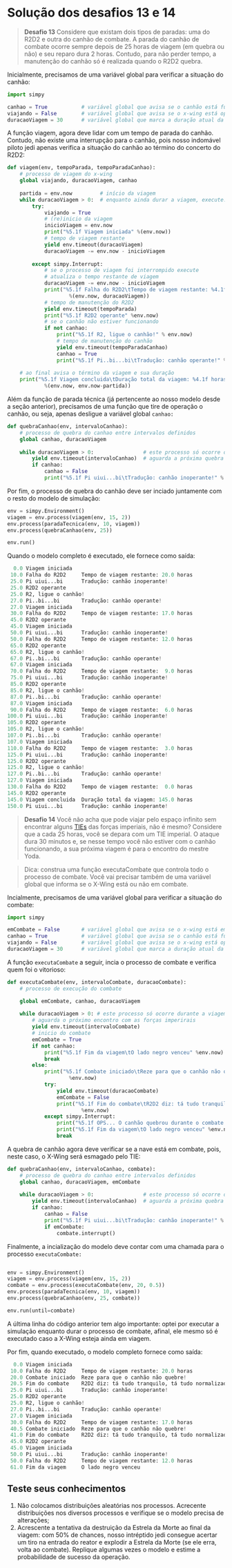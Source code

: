 # Solução dos desafios 13 e 14

> **Desafio 13** Considere que existam dois tipos de paradas: uma do R2D2 e outra do canhão de combate. A parada do canhão de combate ocorre sempre depois de 25 horas de viagem (em quebra ou não) e seu reparo dura 2 horas. Contudo, para não perder tempo, a manutenção do canhão só é realizada quando o R2D2 quebra.

Inicialmente, precisamos de uma variável global para verificar a situação do canhão:
```python 
import simpy

canhao = True           # variável global que avisa se o canhão está funcionando
viajando = False        # variável global que avisa se o x-wing está operando
duracaoViagem = 30      # variável global que marca a duração atual da viagem
```
A função viagem, agora deve lidar com um tempo de parada do canhão. Contudo, não existe uma interrupção para o canhão, pois nosso indomável piloto jedi apenas verifica a situação do canhão ao término do concerto do R2D2:

```python 
def viagem(env, tempoParada, tempoParadaCanhao):
    # processo de viagem do x-wing
    global viajando, duracaoViagem, canhao
    
    partida = env.now         # início da viagem
    while duracaoViagem > 0:  # enquanto ainda durar a viagem, execute:
        try:
            viajando = True
            # (re)inicio da viagem
            inicioViagem = env.now 
            print("%5.1f Viagem iniciada" %(env.now))
            # tempo de viagem restante
            yield env.timeout(duracaoViagem) 
            duracaoViagem -= env.now - inicioViagem
            
        except simpy.Interrupt:
            # se o processo de viagem foi interrompido execute
            # atualiza o tempo restante de viagem
            duracaoViagem -= env.now - inicioViagem 
            print("%5.1f Falha do R2D2\tTempo de viagem restante: %4.1f horas" 
                    %(env.now, duracaoViagem))
            # tempo de manutenção do R2D2
            yield env.timeout(tempoParada)
            print("%5.1f R2D2 operante" %env.now)
            # se o canhão não estiver funcionando
            if not canhao:
                print("%5.1f R2, ligue o canhão!" % env.now)
                # tempo de manutenção do canhão
                yield env.timeout(tempoParadaCanhao)
                canhao = True
                print("%5.1f Pi..bi...bi\tTradução: canhão operante!" % env.now)
    
    # ao final avisa o término da viagem e sua duração
    print("%5.1f Viagem concluida\tDuração total da viagem: %4.1f horas" 
            %(env.now, env.now-partida))
```

Além da função de parada técnica (já pertencente ao nosso modelo desde a seção anterior), precisamos de uma função que tire de operação o canhão, ou seja, apenas desligue a variável global `canhao:`
```python
def quebraCanhao(env, intervaloCanhao):
    # processo de quebra do canhao entre intervalos definidos
    global canhao, duracaoViagem
    
    while duracaoViagem > 0:                # este processo só ocorre durante a viagem
        yield env.timeout(intervaloCanhao)  # aguarda a próxima quebra do canhao
        if canhao:
            canhao = False
            print("%5.1f Pi uiui...bi\tTradução: canhão inoperante!" % (env.now))
```
Por fim, o processo de quebra do canhão deve ser inciado juntamente com o resto do modelo de simulação:
```python
env = simpy.Environment()
viagem = env.process(viagem(env, 15, 2))
env.process(paradaTecnica(env, 10, viagem))
env.process(quebraCanhao(env, 25))

env.run()
```
Quando o modelo completo é executado, ele fornece como saída:
```python
  0.0 Viagem iniciada
 10.0 Falha do R2D2     Tempo de viagem restante: 20.0 horas
 25.0 Pi uiui...bi      Tradução: canhão inoperante!
 25.0 R2D2 operante
 25.0 R2, ligue o canhão!
 27.0 Pi..bi...bi       Tradução: canhão operante!
 27.0 Viagem iniciada
 30.0 Falha do R2D2     Tempo de viagem restante: 17.0 horas
 45.0 R2D2 operante
 45.0 Viagem iniciada
 50.0 Pi uiui...bi      Tradução: canhão inoperante!
 50.0 Falha do R2D2     Tempo de viagem restante: 12.0 horas
 65.0 R2D2 operante
 65.0 R2, ligue o canhão!
 67.0 Pi..bi...bi       Tradução: canhão operante!
 67.0 Viagem iniciada
 70.0 Falha do R2D2     Tempo de viagem restante:  9.0 horas
 75.0 Pi uiui...bi      Tradução: canhão inoperante!
 85.0 R2D2 operante
 85.0 R2, ligue o canhão!
 87.0 Pi..bi...bi       Tradução: canhão operante!
 87.0 Viagem iniciada
 90.0 Falha do R2D2     Tempo de viagem restante:  6.0 horas
100.0 Pi uiui...bi      Tradução: canhão inoperante!
105.0 R2D2 operante
105.0 R2, ligue o canhão!
107.0 Pi..bi...bi       Tradução: canhão operante!
107.0 Viagem iniciada
110.0 Falha do R2D2     Tempo de viagem restante:  3.0 horas
125.0 Pi uiui...bi      Tradução: canhão inoperante!
125.0 R2D2 operante
125.0 R2, ligue o canhão!
127.0 Pi..bi...bi       Tradução: canhão operante!
127.0 Viagem iniciada
130.0 Falha do R2D2     Tempo de viagem restante:  0.0 horas
145.0 R2D2 operante
145.0 Viagem concluida  Duração total da viagem: 145.0 horas
150.0 Pi uiui...bi      Tradução: canhão inoperante!
```

> **Desafio 14** Você não acha que pode viajar pelo espaço infinito sem encontrar alguns [TIEs](https://en.wikipedia.org/wiki/TIE_fighter) das forças imperiais, não é mesmo? Considere que a cada 25 horas, você se depara com um TIE imperial. O ataque dura 30 minutos e, se nesse tempo você não estiver com o canhão funcionando, a sua próxima viagem é para o encontro do mestre Yoda.

> Dica: construa uma função executaCombate que controla todo o processo de combate. Você vai precisar também de uma variável global que informa se o X-Wing está ou não em combate.

Incialmente, precisamos de uma variável global para verificar a situação do combate:
```python 
import simpy

emCombate = False       # variável global que avisa se o x-wing está em combate
canhao = True           # variável global que avisa se o canhão está funcionando
viajando = False        # variável global que avisa se o x-wing está operando
duracaoViagem = 30      # variável global que marca a duração atual da viagem
```
A função `executaCombate` a seguir, incia o processo de combate e verifica quem foi o vitorioso:

```python 
def executaCombate(env, intervaloCombate, duracaoCombate):
    # processo de execução do combate

    global emCombate, canhao, duracaoViagem
    
    while duracaoViagem > 0: # este processo só ocorre durante a viagem
        # aguarda o próximo encontro com as forças imperirais
        yield env.timeout(intervaloCombate)
        # inicio do combate
        emCombate = True 
        if not canhao:
            print("%5.1f Fim da viagem\tO lado negro venceu" %env.now)
            break
        else:
            print("%5.1f Combate iniciado\tReze para que o canhão não quebre!"
                    %env.now)
            try:
                yield env.timeout(duracaoCombate)
                emCombate = False
                print("%5.1f Fim do combate\tR2D2 diz: tá tudo tranquilo, tá tudo normalizado."
                        %env.now)
            except simpy.Interrupt:
                print("%5.1f OPS... O canhão quebrou durante o combate." %env.now)
                print("%5.1f Fim da viagem\tO lado negro venceu" %env.now)
                break
```
A quebra de canhão agora deve verificar se a nave está em combate, pois, neste caso, o X-Wing será esmagado pelo TIE:

```python 
def quebraCanhao(env, intervaloCanhao, combate):
    # processo de quebra do canhao entre intervalos definidos
    global canhao, duracaoViagem, emCombate
    
    while duracaoViagem > 0:                # este processo só ocorre durante a viagem
        yield env.timeout(intervaloCanhao)  # aguarda a próxima quebra do canhao
        if canhao:
            canhao = False
            print("%5.1f Pi uiui...bi\tTradução: canhão inoperante!" % (env.now))
            if emCombate:
                combate.interrupt()
```
Finalmente, a incialização do modelo deve contar com uma chamada para o processo `executaCombate:`

```python 

env = simpy.Environment()
viagem = env.process(viagem(env, 15, 2))
combate = env.process(executaCombate(env, 20, 0.5))
env.process(paradaTecnica(env, 10, viagem))
env.process(quebraCanhao(env, 25, combate))

env.run(until=combate)
``` 
A última linha do código anterior tem algo importante: optei por executar a simulação enquanto durar o processo de combate, afinal, ele mesmo só é executado caso a X-Wing esteja ainda em viagem.

Por fim, quando executado, o modelo completo fornece como saída:
```python 
  0.0 Viagem iniciada
 10.0 Falha do R2D2     Tempo de viagem restante: 20.0 horas
 20.0 Combate iniciado  Reze para que o canhão não quebre!
 20.5 Fim do combate    R2D2 diz: tá tudo tranquilo, tá tudo normalizado.
 25.0 Pi uiui...bi      Tradução: canhão inoperante!
 25.0 R2D2 operante
 25.0 R2, ligue o canhão!
 27.0 Pi..bi...bi       Tradução: canhão operante!
 27.0 Viagem iniciada
 30.0 Falha do R2D2     Tempo de viagem restante: 17.0 horas
 40.5 Combate iniciado  Reze para que o canhão não quebre!
 41.0 Fim do combate    R2D2 diz: tá tudo tranquilo, tá tudo normalizado.
 45.0 R2D2 operante
 45.0 Viagem iniciada
 50.0 Pi uiui...bi      Tradução: canhão inoperante!
 50.0 Falha do R2D2     Tempo de viagem restante: 12.0 horas
 61.0 Fim da viagem     O lado negro venceu
``` 
## Teste seus conhecimentos
1. Não colocamos distribuições aleatórias nos processos. Acrecente distribuições nos diversos processos e verifique se o modelo precisa de alterações;
2. Acrescente a tentativa da destruição da Estrela da Morte ao final da viagem: com 50% de chances, nosso intréptido jedi consegue acertar um tiro na entrada do reator e explodir a Estrela da Morte (se ele erra, volta ao combate). Replique algumas vezes o modelo e estime a probabilidade de sucesso da operação.

